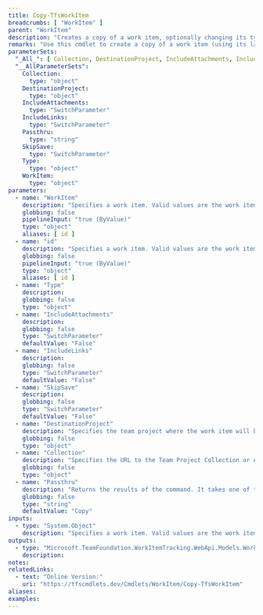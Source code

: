 ```yaml
---
title: Copy-TfsWorkItem
breadcrumbs: [ "WorkItem" ]
parent: "WorkItem"
description: "Creates a copy of a work item, optionally changing its type."
remarks: "Use this cmdlet to create a copy of a work item (using its latest saved state/revision data) that is of the specified work item type. By default, the copy retains the same type of the original work item, unless the Type argument is specified"
parameterSets: 
  "_All_": [ Collection, DestinationProject, IncludeAttachments, IncludeLinks, Passthru, SkipSave, Type, WorkItem ] 
  "__AllParameterSets":  
    Collection: 
      type: "object"  
    DestinationProject: 
      type: "object"  
    IncludeAttachments: 
      type: "SwitchParameter"  
    IncludeLinks: 
      type: "SwitchParameter"  
    Passthru: 
      type: "string"  
    SkipSave: 
      type: "SwitchParameter"  
    Type: 
      type: "object"  
    WorkItem: 
      type: "object" 
parameters: 
  - name: "WorkItem" 
    description: "Specifies a work item. Valid values are the work item ID or an instance of Microsoft.TeamFoundation.WorkItemTracking.WebApi.Models.WorkItem." 
    globbing: false 
    pipelineInput: "true (ByValue)" 
    type: "object" 
    aliases: [ id ] 
  - name: "id" 
    description: "Specifies a work item. Valid values are the work item ID or an instance of Microsoft.TeamFoundation.WorkItemTracking.WebApi.Models.WorkItem.This is an alias of the WorkItem parameter." 
    globbing: false 
    pipelineInput: "true (ByValue)" 
    type: "object" 
    aliases: [ id ] 
  - name: "Type" 
    description:  
    globbing: false 
    type: "object" 
  - name: "IncludeAttachments" 
    description:  
    globbing: false 
    type: "SwitchParameter" 
    defaultValue: "False" 
  - name: "IncludeLinks" 
    description:  
    globbing: false 
    type: "SwitchParameter" 
    defaultValue: "False" 
  - name: "SkipSave" 
    description:  
    globbing: false 
    type: "SwitchParameter" 
    defaultValue: "False" 
  - name: "DestinationProject" 
    description: "Specifies the team project where the work item will be copied into. When omitted, the copy will be created in the same team project of the source work item. The value provided to this argument takes precedence over both the source team project and the team project of an instance of WorkItemType provided to the Type argument." 
    globbing: false 
    type: "object" 
  - name: "Collection" 
    description: "Specifies the URL to the Team Project Collection or Azure DevOps Organization to connect to, a TfsTeamProjectCollection object (Windows PowerShell only), or a VssConnection object. You can also connect to an Azure DevOps Services organizations by simply providing its name instead of the full URL. For more details, see the Get-TfsTeamProjectCollection cmdlet. When omitted, it defaults to the connection set by Connect-TfsTeamProjectCollection (if any)." 
    globbing: false 
    type: "object" 
  - name: "Passthru" 
    description: "Returns the results of the command. It takes one of the following values: Original (returns the original work item), Copy (returns the newly created work item copy) or None." 
    globbing: false 
    type: "string" 
    defaultValue: "Copy"
inputs: 
  - type: "System.Object" 
    description: "Specifies a work item. Valid values are the work item ID or an instance of Microsoft.TeamFoundation.WorkItemTracking.WebApi.Models.WorkItem."
outputs: 
  - type: "Microsoft.TeamFoundation.WorkItemTracking.WebApi.Models.WorkItem" 
    description: 
notes: 
relatedLinks: 
  - text: "Online Version:" 
    uri: "https://tfscmdlets.dev/Cmdlets/WorkItem/Copy-TfsWorkItem"
aliases: 
examples: 
---
```


